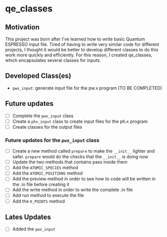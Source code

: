 # qe_classes

## Motivation
This project was born after I've learned how to write basic Quantum ESPRESSO input file. Tired of having to write very similar code for different projects, I thought it would be better to develop different classes to do this work more quickly and efficiently. For this reason, I created qe_classes, which encapsulates several classes for inputs.

## Developed Class(es)
- `pwx_input`: generate input file for the pw.x program (TO BE COMPLETED)


## Future updates
- [ ] Complete the `pwx_input` class
- [ ] Create a `phx_input` class to create input files for the ph.x program
- [ ] Create classes for the output files

### Future updates for the `pwx_input` class
- [ ] Create a new method called `prepare` to make the `__init__` lighter and safer. `prepare` would do the checks that the `__init__` is doing now
- [ ] Update the two methods that contains pass inside them
- [ ] Add the `ATOMIC_SPECIES` method
- [ ] Add the `ATOMIC_POSITIONS` method
- [ ] Add the preview method in order to see how to code will be written in the .in file before creating it
- [ ] Add the write method in order to write the complete .in file
- [ ] Add run method to execute the file
- [ ] Add the `K_POINTS` method

## Lates Updates
- [ ] Added the `pwx_input`
